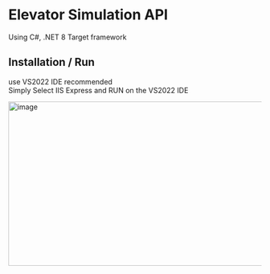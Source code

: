 # Elevator Simulation API

Using C#, .NET 8 Target framework

## Installation / Run
use VS2022 IDE recommended <br/>
Simply Select IIS Express and RUN on the VS2022 IDE

<img width="836" height="327" alt="image" src="https://github.com/user-attachments/assets/23f28fb3-1b2c-4e2c-b954-f1fb1a5ccc79" />
